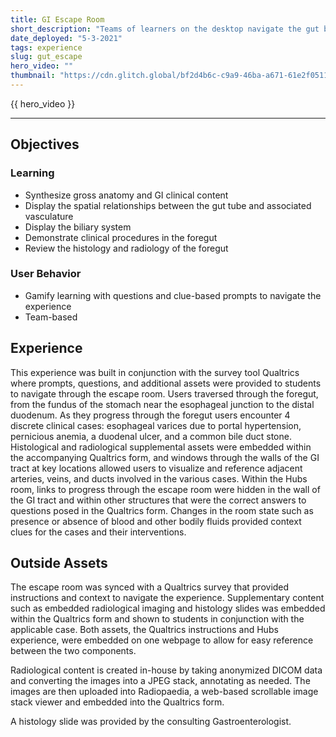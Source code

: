 ```yaml
---
title: GI Escape Room
short_description: "Teams of learners on the desktop navigate the gut by solving clinicaly relevent questions / clues to discover ways around the gastro-intestinal track."
date_deployed: "5-3-2021"
tags: experience
slug: gut_escape
hero_video: ""
thumbnail: "https://cdn.glitch.global/bf2d4b6c-c9a9-46ba-a671-61e2f05114b6/hubs3.png?v=1648918735630"
---
```


{{ hero_video }}

<hr>

## Objectives

### Learning

- Synthesize gross anatomy and GI clinical content
- Display the spatial relationships between the gut tube and associated vasculature
- Display the biliary system
- Demonstrate clinical procedures in the foregut
- Review the histology and radiology of the foregut

### User Behavior

- Gamify learning with questions and clue-based prompts to navigate the experience
- Team-based 

## Experience

This experience was built in conjunction with the survey tool Qualtrics where prompts, questions, and additional assets were provided to students to navigate through the escape room. Users traversed through the foregut, from the fundus of the stomach near the esophageal junction to the distal duodenum. As they progress through the foregut users encounter 4 discrete clinical cases: esophageal varices due to portal hypertension, pernicious anemia, a duodenal ulcer, and a common bile duct stone. Histological and radiological supplemental assets were embedded within the accompanying Qualtrics form, and windows through the walls of the GI tract at key locations allowed users to visualize and reference adjacent arteries, veins, and ducts involved in the various cases. Within the Hubs room, links to progress through the escape room were hidden in the wall of the GI tract and within other structures that were the correct answers to questions posed in the Qualtrics form. Changes in the room state such as presence or absence of blood and other bodily fluids provided context clues for the cases and their interventions. 


## Outside Assets

The escape room was synced with a Qualtrics survey that provided instructions and context to navigate the experience. Supplementary content such as embedded radiological imaging and histology slides was embedded within the Qualtrics form and shown to students in conjunction with the applicable case. Both assets, the Qualtrics instructions and Hubs experience, were embedded on one webpage to allow for easy reference between the two components. 

Radiological content is created in-house by taking anonymized DICOM data and converting the images into a JPEG stack, annotating as needed. The images are then uploaded into Radiopaedia, a web-based scrollable image stack viewer and embedded into the Qualtrics form. 

A histology slide was provided by the consulting Gastroenterologist. 
